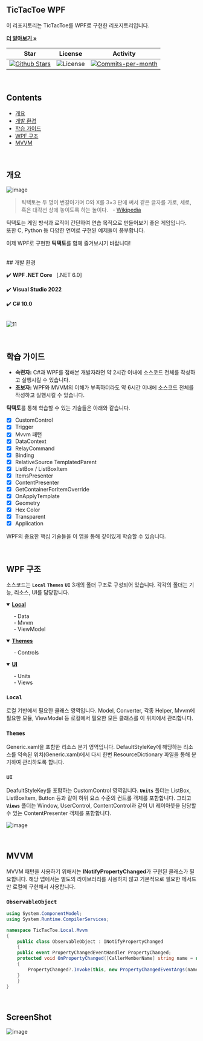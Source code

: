 ## TicTacToe WPF

이 리포지토리는 TicTacToe를 WPF로 구현한 리포지토리입니다. <br />

<a href="https://github.com/devncore/devncore"><strong>더 알아보기 »</strong></a>
 
| Star | License | Activity |
|:----:|:-------:|:--------:|
| <a href="https://github.com/devncore/tictactoe-wpf/stargazers"><img src="https://img.shields.io/github/stars/devncore/tictactoe-wpf" alt="Github Stars"></a> | <img src="https://img.shields.io/github/license/devncore/tictactoe-wpf" alt="License"> | <a href="https://github.com/devncore/tictactoe-wpf/pulse"><img src="https://img.shields.io/github/commit-activity/m/devncore/tictactoe-wpf" alt="Commits-per-month"></a> |

<br />

## Contents
- [개요](#개요)
- [개발 환경](#개발-환경)
- [학습 가이드](#학습-가이드)
- [WPF 구조](#wpf-구조)
- [MVVM](#mvvm)

<br>
  
## 개요
![image](https://user-images.githubusercontent.com/74305823/127083957-5eb3dd2d-d032-4128-9681-d754849b2698.png)

> 틱택토는 두 명이 번갈아가며 O와 X를 3×3 판에 써서 같은 글자를 가로, 세로, 혹은 대각선 상에 놓이도록 하는 놀이다. &nbsp;  - [Wikipedia](https://ko.wikipedia.org/wiki/%ED%8B%B1%ED%83%9D%ED%86%A0)

틱택토는 게임 방식과 로직이 간단하여 연습 목적으로 만들어보기 좋은 게임입니다. <br> 또한 C, Python 등 다양한 언어로 구현된 예제들이 풍부합니다.

이제 WPF로 구현한 **틱택토**를 함께 즐겨보시기 바랍니다!

<br>
## 개발 환경
 
✔️ **WPF .NET Core** &nbsp; [.NET 6.0]

✔️ **Visual Studio 2022**  

✔️ **C# 10.0**  
<br/>

![11](https://user-images.githubusercontent.com/76234292/165532633-b5c90fad-6b62-4677-a638-48cff70ef398.png)

<br />

## 학습 가이드

- **숙련자:** C#과 WPF를 접해본 개발자라면 약 2시간 이내에 소스코드 전체를 작성하고 실행시킬 수 있습니다.
- **초보자:** WPF와 MVVM의 이해가 부족하더라도 약 6시간 이내에 소스코드 전체를 작성하고 실행시킬 수 있습니다.


**틱택토**를 통해 학습할 수 있는 기술들은 아래와 같습니다.
- [x] CustomControl
- [x] Trigger
- [x] Mvvm 패턴
- [x] DataContext
- [x] RelayCommand
- [x] Binding
- [x] RelativeSource TemplatedParent
- [x] ListBox / ListBoxItem
- [x] ItemsPresenter
- [x] ContentPresenter
- [x] GetContainerForItemOverride
- [x] OnApplyTemplate
- [x] Geometry
- [x] Hex Color
- [x] Transparent
- [x] Application

WPF의 중요한 핵심 기술들을 이 앱을 통해 깊이있게 학습할 수 있습니다.

<br />

## WPF 구조
소스코드는 **`Local`** **`Themes`** **`UI`** 3개의 폴더 구조로 구성되어 있습니다. 각각의 폴더는 기능, 리소스, UI를 담당합니다.

<details open>
  <summary>
	<a href="https://github.com/devncore/tictactoe-wpf#local"><b>Local</b></a>
  </summary>

  &nbsp;&nbsp;&nbsp;&nbsp; - Data  
  &nbsp;&nbsp;&nbsp;&nbsp; - Mvvm  
  &nbsp;&nbsp;&nbsp;&nbsp; - ViewModel  
</details>

<details open>
  <summary>
	<a href="https://github.com/devncore/tictactoe-wpf#themes"><b>Themes</b></a>
  </summary>

  &nbsp;&nbsp;&nbsp;&nbsp; - Controls  
</details>

<details open>
  <summary>
	<a href="https://github.com/devncore/tictactoe-wpf#ui"><b>UI</b></a>
  </summary>

  &nbsp;&nbsp;&nbsp;&nbsp; - Units  
  &nbsp;&nbsp;&nbsp;&nbsp; - Views  
</details>

### `Local`
로컬 기반에서 필요한 클래스 영역입니다. Model, Converter, 각종 Helper, Mvvm에 필요한 모듈, ViewModel 등 로컬에서 필요한 모든 클래스를 이 위치에서 관리합니다.

### `Themes`
Generic.xaml을 포함한 리소스 분기 영역입니다. DefaultStyleKey에 해당하는 리소스를 약속된 위치(Generic.xaml)에서 다시 한번 ResourceDictionary 파일을 통해 분기하여 관리하도록 합니다.

### `UI`
DeafultStyleKey를 포함하는 CustomControl 영역입니다. **`Units`** 폴더는 ListBox, ListBoxItem, Button 등과 같이 하위 요소 수준의 컨트롤 객체를 포함합니다. 그리고 **`Views`** 폴더는 Window, UserControl, ContentControl과 같이 UI 레이아웃을 담당할 수 있는 ContentPresenter 객체를 포함합니다.

![image](https://user-images.githubusercontent.com/74305823/130185299-2ba6eac6-04e6-4bce-9871-d6d173b3d4d2.png)

<br>

## MVVM
MVVM 패턴을 사용하기 위해서는 **INotifyPropertyChanged**가 구현된 클래스가 필요합니다. 해당 앱에서는 별도의 라이브러리를 사용하지 않고 기본적으로 필요한 메서드만 로컬에 구현해서 사용합니다.

### `ObservableObject`
```csharp
using System.ComponentModel;
using System.Runtime.CompilerServices;

namespace TicTacToe.Local.Mvvm
{
    public class ObservableObject : INotifyPropertyChanged
    {
	public event PropertyChangedEventHandler PropertyChanged;
	protected void OnPropertyChanged([CallerMemberName] string name = null)
	{
	    PropertyChanged?.Invoke(this, new PropertyChangedEventArgs(name));
	}
    }
}
```

<br>

## ScreenShot
![image](https://user-images.githubusercontent.com/74305823/130179419-58d5ac1e-b037-4882-9219-525c5bd39f2b.png)
